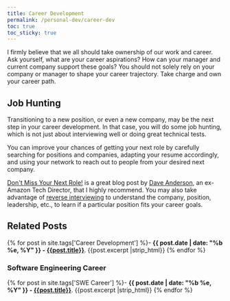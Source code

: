 ```yaml
---
title: Career Development
permalink: /personal-dev/career-dev
toc: true
toc_sticky: true
---
```


I firmly believe that we all should take ownership of our work and career. Ask yourself, what are your career aspirations? How can your manager and current company support these goals? You should not solely rely on your company or manager to shape your career trajectory. Take charge and own your career path.

## Job Hunting

Transitioning to a new position, or even a new company, may be the next step in your career development. In that case, you will do some job hunting, which is not just about interviewing well or doing great technical tests.

You can improve your chances of getting your next role by carefully searching for positions and companies, adapting your resume accordingly, and using your network to reach out to people from your desired next company.

[Don't Miss Your Next Role!](https://www.scarletink.com/using-your-brain-while-job-hunting/) is a great blog post by [Dave Anderson](https://www.linkedin.com/in/scarletink/), an ex-Amazon Tech Director, that I highly recommend. You may also take advantage of [reverse interviewing](https://github.com/viraptor/reverse-interview/tree/master) to understand the company, position, leadership, etc., to learn if a particular position fits your career goals.

## Related Posts

{% for post in site.tags['Career Development'] %}- <b>{{ post.date | date: "%b %e, %Y" }} - <a href="{{ site.baseurl }}{{ post.url }}">{{post.title}}</a></b>. {{post.excerpt |strip_html}}
{% endfor %}

### Software Engineering Career

{% for post in site.tags['SWE Career'] %}- <b>{{ post.date | date: "%b %e, %Y" }} - <a href="{{ site.baseurl }}{{ post.url }}">{{post.title}}</a></b>. {{post.excerpt |strip_html}}
{% endfor %}